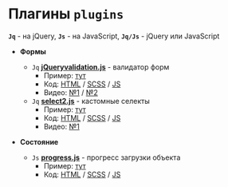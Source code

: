 # Плагины `plugins`

**`Jq`** - на jQuery, **`Js`** - на JavaScript, **`Jq/Js`** - jQuery или JavaScript

- **Формы**
  - `Jq` **[jQueryvalidation.js](https://jqueryvalidation.org/)** - валидатор форм 
    - Пример: [тут](https://abraklion.github.io/plugins/jQueryFormValidation.html)
    - Код: [HTML](./src/jQueryFormValidation.html) / [SCSS](./src/sass/style.scss) / [JS](./src/js/jqueryvalidation.js)
    - Видео: [№1](https://www.youtube.com/watch?v=NJiSIu4FkBE&ab_channel=loftblog) / [№2](https://www.youtube.com/watch?v=_hWW2nxcUJk&t=772s&ab_channel=InventionTricks)
  - `Jq` **[select2.js](https://select2.org/)** - кастомные селекты
    - Пример: [тут](https://abraklion.github.io/plugins/select2.html)
    - Код: [HTML](./src/select2.html) / [SCSS](./src/sass/style.scss) / [JS](./src/js/select2.js)
    - Видео: [№1](https://www.youtube.com/watch?v=gTNQOxvuUv0&ab_channel=LaravelPackageTutorial)

- **Состояние**
  - `Js` **[progress.js](https://github.com/usablica/progress.js)** - прогресс загрузки объекта
    - Пример: [тут](https://abraklion.github.io/plugins/progressJs.html)
    - Код: [HTML](./src/progressJs.html) / [SCSS](./src/sass/style.scss) / [JS](./src/js/progressJs.js)

